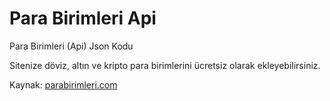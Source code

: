 <h1>Para Birimleri Api</h1>
<p>Para Birimleri (Api) Json Kodu</p>
<p>Sitenize döviz, altın ve kripto para birimlerini ücretsiz olarak ekleyebilirsiniz.</p>

Kaynak: <a href="https://www.parabirimleri.com/" rel="noopener follow">parabirimleri.com</a>
